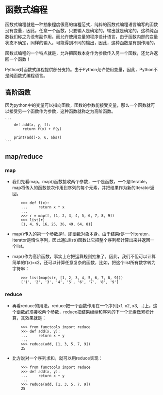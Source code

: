# 函数式编程

函数式编程就是一种抽象程度很高的编程范式，纯粹的函数式编程语言编写的函数没有变量，因此，任意一个函数，只要输入是确定的，输出就是确定的，这种纯函数我们称之为没有副作用。而允许使用变量的程序设计语言，由于函数内部的变量状态不确定，同样的输入，可能得到不同的输出，因此，这种函数是有副作用的。

函数式编程的一个特点就是，允许把函数本身作为参数传入另一个函数，还允许返回一个函数！

Python对函数式编程提供部分支持。由于Python允许使用变量，因此，Python不是纯函数式编程语言。

## 高阶函数

因为python中的变量可以指向函数，函数的参数能接受变量，那么一个函数就可以接受另一个函数作为参数，这种函数就称之为高阶函数。

	```
		def add(x, y, f):
			return f(x) + f(y)

		print(add(-5, 6, abs))
	```

## map/reduce

### map

* 我们先看map。map()函数接收两个参数，一个是函数，一个是Iterable，map将传入的函数依次作用到序列的每个元素，并把结果作为新的Iterator返回。

	```
		>>> def f(x):
		...     return x * x
		...
		>>> r = map(f, [1, 2, 3, 4, 5, 6, 7, 8, 9])
		>>> list(r)
		[1, 4, 9, 16, 25, 36, 49, 64, 81]
	```

* map()传入的第一个参数是f，即函数对象本身。由于结果r是一个Iterator，Iterator是惰性序列，因此通过list()函数让它把整个序列都计算出来并返回一个list。

* map()作为高阶函数，事实上它把运算规则抽象了，因此，我们不但可以计算简单的f(x)=x2，还可以计算任意复杂的函数，比如，把这个list所有数字转为字符串：

	```
		>>> list(map(str, [1, 2, 3, 4, 5, 6, 7, 8, 9]))
		['1', '2', '3', '4', '5', '6', '7', '8', '9']
	```

### reduce

* 再看reduce的用法。reduce把一个函数作用在一个序列[x1, x2, x3, ...]上，这个函数必须接收两个参数，reduce把结果继续和序列的下一个元素做累积计算，其效果就是：

	```
		>>> from functools import reduce
		>>> def add(x, y):
		...     return x + y
		...
		>>> reduce(add, [1, 3, 5, 7, 9])
		25
	```

* 比方说对一个序列求和，就可以用reduce实现：

	```
		>>> from functools import reduce
		>>> def add(x, y):
		...     return x + y
		...
		>>> reduce(add, [1, 3, 5, 7, 9])
		25
	```




















